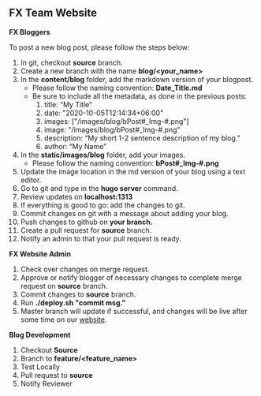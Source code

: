## FX Team Website

**FX Bloggers**

To post a new blog post, please follow the steps below:

1. In git, checkout **source** branch.
2. Create a new branch with the name **blog/<your_name>**
2. In the **content/blog** folder, add the markdown version of your blogpost.
    * Please follow the naming convention: **Date_Title.md**
    * Be sure to include all the metadata, as done in the previous posts:
        1. title: “My Title”
        2. date: "2020-10-05T12:14:34+06:00"
        3. images: ["/images/blog/bPost#_Img-#.png"]
        4. image: "/images/blog/bPost#_Img-#.png"
        5. description: “My short 1-2 sentence description of my blog.”
        6. author: “My Name”
3. In the **static/images/blog** folder, add your images.
    * Please follow the naming convention: **bPost#_Img-#.png**
4. Update the image location in the md version of your blog using a text editor.
5. Go to git and type in the **hugo server** command.
6. Review updates on **localhost:1313**
7. If everything is good to go: add the changes to git.
8. Commit changes on git with a message about adding your blog.
9. Push changes to github on **your branch.**
10. Create a pull request for **source** branch.
11. Notify an admin to that your pull request is ready.


**FX Website Admin**
1. Check over changes on merge request.
2. Approve or notify blogger of necessary changes to complete merge request on **source** branch.
3. Commit changes to **source** branch.
4. Run **./deploy.sh "commit msg."**
5. Master branch will update if successful, and changes will be live after some time on our [website](https://innovationatlg.github.io/).

**Blog Development**
1. Checkout **Source**
2. Branch to **feature/<feature_name>** 
3. Test Locally
4. Pull request to **source**
5. Notify Reviewer
